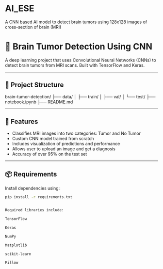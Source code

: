 # AI_ESE
A CNN based AI model to detect brain tumors using 128x128 images of cross-section of brain (MRI)

# 🧠 Brain Tumor Detection Using CNN

A deep learning project that uses Convolutional Neural Networks (CNNs) to detect brain tumors from MRI scans. Built with TensorFlow and Keras.

---

## 📂 Project Structure

brain-tumor-detection/
├── data/
│ ├── train/
│ ├── val/
│ └── test/
├── notebook.ipynb
├── README.md


---

## 🚀 Features

- Classifies MRI images into two categories: Tumor and No Tumor
- Custom CNN model trained from scratch
- Includes visualization of predictions and performance
- Allows user to upload an image and get a diagnosis
- Accuracy of over 95% on the test set

---

## 📦 Requirements

Install dependencies using:

```bash
pip install -r requirements.txt


Required libraries include:

TensorFlow

Keras

NumPy

Matplotlib

scikit-learn

Pillow

